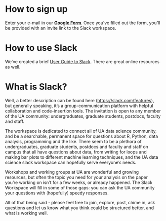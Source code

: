 # How to sign up
Enter your e-mail in our **[Google Form](https://goo.gl/forms/zli3XS9jb9c3MAdq2)**. Once you’ve filled out the form, you’ll be provided with an invite link to the Slack workspace.

# How to use Slack
We’ve created a brief [User Guide to Slack](user-guide). There are great online resources as well.

# What is Slack?
Well, a better description can be found here (https://slack.com/features), but generally speaking, it’s a group-communication platform with helpful collaboration and code-insertion tools. The invitation is open to any member of the UA community: undergraduates, graduate students, postdocs, faculty and staff.

The workspace is dedicated to connect all of UA data science community, and be a searchable, permanent space for questions about R, Python, data analysis, programming and the like. There seem to be a plethora of undergraduates, graduate students, postdocs and faculty and staff on campus that all have questions about data, from writing for loops and making bar plots to different machine learning techniques, and the UA data science slack workspace can hopefully serve everyone’s needs.

Workshops and working groups at UA are wonderful and growing resources, but often the topic you need for your analysis on the paper you’re working on isn’t for a few weeks, or already happened. The Slack Workspace will fill in some of those gaps: you can ask the UA community your questions with (hopefully) speedy responses.

All of that being said - please feel free to join, explore, post, chime in, ask questions and let us know what you think could be structured better, and what is working well.
